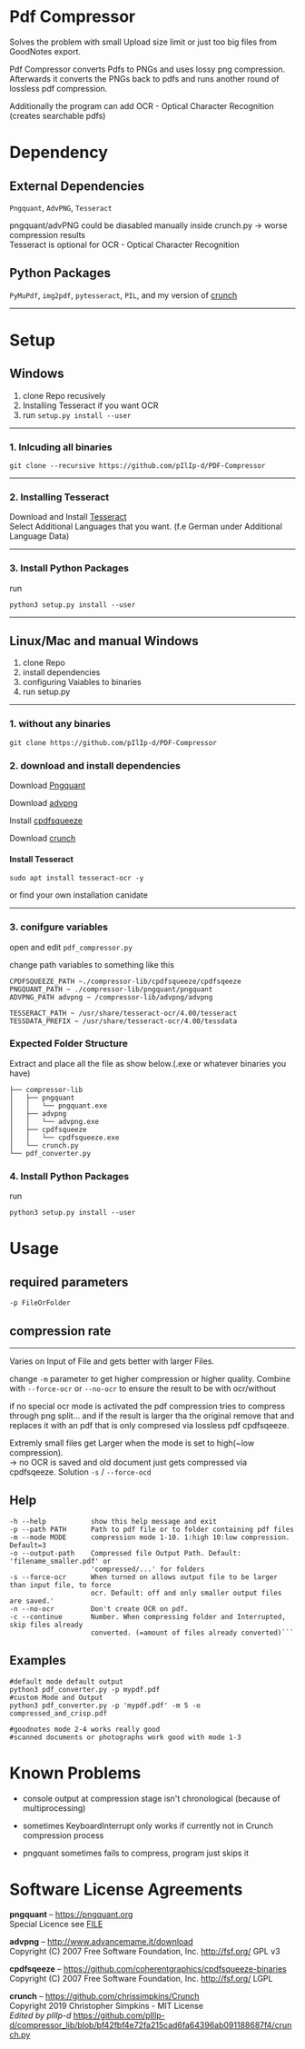 
# Pdf Compressor
Solves the problem with small Upload size limit or just too big files from GoodNotes export.  

Pdf Compressor converts Pdfs to PNGs and uses lossy png compression. Afterwards it converts the PNGs back to pdfs and runs another round of lossless pdf compression.  


Additionally the program can add OCR - Optical Character Recognition (creates searchable pdfs)  


# Dependency

## External Dependencies

`Pngquant`, `AdvPNG`, `Tesseract`

pngquant/advPNG could be diasabled manually inside crunch.py -> worse compression results  
Tesseract is optional for OCR - Optical Character Recognition

## Python Packages

`PyMuPdf`, `img2pdf`, `pytesseract`, `PIL`, and my version of [crunch](https://github.com/pIlIp-d/compressor_lib/blob/bf42fbf4e72fa215cad6fa64396ab091188687f4/crunch.py)

----
# Setup

##  Windows

1. clone Repo recusively
2. Installing Tesseract if you want OCR  
3. run `setup.py install --user`
----
### 1. Inlcuding all binaries
```
git clone --recursive https://github.com/pIlIp-d/PDF-Compressor
```

----
### 2. Installing Tesseract

Download and Install [Tesseract](https://github.com/UB-Mannheim/tesseract/wiki)  
Select Additional Languages that you want. (f.e German under Additional Language Data)  

----
### 3. Install Python Packages
 run
 ```
 python3 setup.py install --user
 ```

----
## Linux/Mac and manual Windows

1. clone Repo
2. install dependencies
3. configuring Vaiables to binaries
4. run setup.py
----
### **1. without any binaries**
```
git clone https://github.com/pIlIp-d/PDF-Compressor
```

### **2. download and install dependencies**

Download [Pngquant](https://pngquant.org)  

Download [advpng](http://www.advancemame.it/download)  

Install [cpdfsqueeze](https://github.com/coherentgraphics/cpdfsqueeze-binaries)

Download [crunch](https://github.com/pIlIp-d/compressor-lib/blob/f08adc46f6e865b5740671e7c15145b32541c237/crunch.py)

#### Install Tesseract
```
sudo apt install tesseract-ocr -y
```
or find your own installation canidate

----
### **3. conifgure variables**

open and edit `pdf_compressor.py`

change path variables to something like this
```
CPDFSQUEEZE_PATH ~./compressor-lib/cpdfsqueeze/cpdfsqeeze
PNGQUANT_PATH ~ ./compressor-lib/pngquant/pngquant
ADVPNG_PATH advpng ~ /compressor-lib/advpng/advpng

TESSERACT_PATH ~ /usr/share/tesseract-ocr/4.00/tesseract
TESSDATA_PREFIX ~ /usr/share/tesseract-ocr/4.00/tessdata
```

### Expected Folder Structure

Extract and place all the file as show below.(.exe or whatever binaries you have)

```
├── compressor-lib
│   ├── pngquant
│   │   └── pngquant.exe
│   ├── advpng
│   │   └── advpng.exe
│   ├── cpdfsqueeze
│   │   └── cpdfsqueeze.exe
│   └── crunch.py
└── pdf_converter.py
```

### 4. Install Python Packages
 run
 ```
 python3 setup.py install --user
 ```

# Usage

## required parameters

    -p FileOrFolder

## compression rate
----
Varies on Input of File and gets better with larger Files.  

change `-m` parameter to get higher compression or higher quality. Combine with `--force-ocr` or `--no-ocr` to ensure the result to be with ocr/without  

if no special ocr mode is activated the pdf compression tries to compress through png split... and if the result is larger tha the original remove that and replaces it with an pdf that is only compresed via lossless pdf cpdfsqeeze.

Extremly small files get Larger when the mode is set to high(~low compression).  
-> no OCR is saved and old document just gets compressed via cpdfsqeeze.
Solution `-s` / `--force-ocd`

## Help
```
-h --help           show this help message and exit
-p --path PATH      Path to pdf file or to folder containing pdf files
-m --mode MODE      compression mode 1-10. 1:high 10:low compression. Default=3
-o --output-path    Compressed file Output Path. Default: 'filename_smaller.pdf' or
                    'compressed/...' for folders
-s --force-ocr      When turned on allows output file to be larger than input file, to force
                    ocr. Default: off and only smaller output files are saved.'
-n --no-ocr         Don't create OCR on pdf.
-c --continue       Number. When compressing folder and Interrupted, skip files already
                    converted. (=amount of files already converted)```
```

## Examples
```
#default mode default output
python3 pdf_converter.py -p mypdf.pdf
#custom Mode and Output
python3 pdf_converter.py -p 'mypdf.pdf' -m 5 -o compressed_and_crisp.pdf

#goodnotes mode 2-4 works really good
#scanned documents or photographs work good with mode 1-3
```

# Known Problems

* console output at compression stage isn't chronological (because of multiprocessing)

* sometimes KeyboardInterrupt only works if currently not in Crunch compression process

* pngquant sometimes fails to compress, program just skips it

# Software License Agreements

**pngquant** – https://pngquant.org <br>
Special Licence see [FILE]("https://github.com/pIlIp-d/compressor-lib/blob/bf42fbf4e72fa215cad6fa64396ab091188687f4/pngquant/LICENCE.txt")

**advpng** – http://www.advancemame.it/download <br>
Copyright (C) 2007 Free Software Foundation, Inc. <http://fsf.org/> GPL v3

**cpdfsqeeze** – https://github.com/coherentgraphics/cpdfsqueeze-binaries <br>
Copyright (C) 2007 Free Software Foundation, Inc. <http://fsf.org/> LGPL

**crunch** – https://github.com/chrissimpkins/Crunch <br>
Copyright 2019 Christopher Simpkins - MIT License  
*Edited by pIlIp-d* https://github.com/pIlIp-d/compressor_lib/blob/bf42fbf4e72fa215cad6fa64396ab091188687f4/crunch.py
